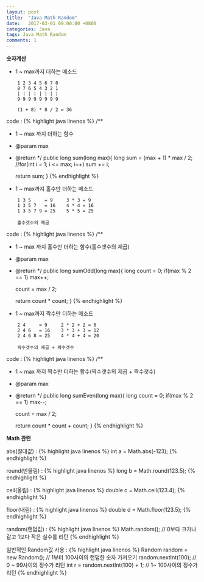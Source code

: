 ```yaml
---
layout: post
title:  "Java Math Random"
date:   2017-03-01 09:00:00 +0800
categories: Java
tags: Java Math Random
comments: 1
---
```

**숫자계산**  

- 1 ~ max까지 더하는 메소드
```
	1 2 3 4 5 6 7 8
	8 7 6 5 4 3 2 1
	| | | | | | | |
	9 9 9 9 9 9 9 9

	(1 + 8) * 8 / 2 = 36
```
code :
{% highlight java linenos %}
/**
 * 1 ~ max 까지 더하는 함수
 * @param max
 * @return
 */
public long sum(long max){
	long sum = (max + 1) * max / 2;
	//for(int i = 1; i <= max; i++) sum += i;

	return sum;
}
{% endhighlight %}


- 1 ~ max까지 홀수만 더하는 메소드
```
	1 3 5     = 9     3 * 3 = 9
	1 3 5 7   = 16    4 * 4 = 16
	1 3 5 7 9 = 25    5 * 5 = 25

	홀수갯수의 제곱
```
code :
{% highlight java linenos %}
/**
 * 1 ~ max 까지 홀수만 더하는 함수(홀수갯수의 제곱)
 * @param max
 * @return
 */
public long sumOdd(long max){
	long count = 0;
	if(max % 2 == 1) max++;

	count = max / 2;

	return count * count;
}
{% endhighlight %}


- 1 ~ max까지 짝수만 더하는 메소드
```
	2 4     = 9     2 * 2 + 2 = 6
	2 4 6   = 16    3 * 3 + 3 = 12
	2 4 6 8 = 25    4 * 4 + 4 = 20

	짝수갯수의 제곱 + 짝수갯수
```
code :
{% highlight java linenos %}
/**
 * 1 ~ max 까지 짝수만 더하는 함수(짝수갯수의 제곱 + 짝수갯수)
 * @param max
 * @return
 */
public long sumEven(long max){
	long count = 0;
	if(max % 2 == 1) max--;

	count = max / 2;

	return count * count + count;
}
{% endhighlight %}


**Math 관련**  

abs(절대값) :
{% highlight java linenos %}
int a = Math.abs(-123);
{% endhighlight %}

round(반올림) :
{% highlight java linenos %}
long b = Math.round(123.5);
{% endhighlight %}

ceil(올림) :
{% highlight java linenos %}
double c = Math.ceil(123.4);
{% endhighlight %}

floor(내림) :
{% highlight java linenos %}
double d = Math.floor(123.5);
{% endhighlight %}

random(랜덤값) :
{% highlight java linenos %}
Math.random(); // 0보다 크가나 같고 1보다 작은 실수를 리턴
{% endhighlight %}

일반적인 Random값 사용 :
{% highlight java linenos %}
Random random = new Random();
// 1부터 100사이의 랜덤한 숫자 가져오기
random.nextInt(100); // 0 ~ 99사이의 정수가 리턴
int r = random.nextInt(100) + 1; // 1~ 100사이의 정수가 리턴
{% endhighlight %}